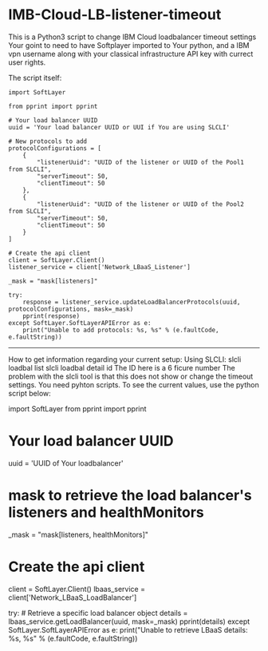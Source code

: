 # IMB-Cloud-LB-listener-timeout
This is a Python3 script to change IBM Cloud loadbalancer timeout settings
Your goint to need to have Softplayer imported to Your python, and a IBM vpn username along with your classical infrastructure API key with currect user rights.

The script itself:

    import SoftLayer
    
    from pprint import pprint

    # Your load balancer UUID
    uuid = 'Your load balancer UUID or UUI if You are using SLCLI'

    # New protocols to add
    protocolConfigurations = [
        {
            "listenerUuid": "UUID of the listener or UUID of the Pool1 from SLCLI",
            "serverTimeout": 50,
            "clientTimeout": 50
        },
        {
            "listenerUuid": "UUID of the listener or UUID of the Pool2 from SLCLI",
            "serverTimeout": 50,
            "clientTimeout": 50
        }
    ]

    # Create the api client
    client = SoftLayer.Client()
    listener_service = client['Network_LBaaS_Listener']

    _mask = "mask[listeners]"

    try:
        response = listener_service.updateLoadBalancerProtocols(uuid, protocolConfigurations, mask=_mask)
        pprint(response)
    except SoftLayer.SoftLayerAPIError as e:
        print("Unable to add protocols: %s, %s" % (e.faultCode, e.faultString))
---------------------------------------------------
How to get information regarding your current setup:
  Using SLCLI:
    slcli loadbal list
    slcli loadbal detail id
      The ID here is a 6 ficure number
   The problem with the slcli tool is that this does not show or change the timeout settings. You need pyhton scripts.
   To see the current values, use the python script below:
   
import SoftLayer
from pprint import pprint

# Your load balancer UUID
uuid = 'UUID of Your loadbalancer'
# mask to retrieve the load balancer's listeners and healthMonitors
_mask = "mask[listeners, healthMonitors]"

# Create the api client
client = SoftLayer.Client()
lbaas_service = client['Network_LBaaS_LoadBalancer']

try:
    # Retrieve a specific load balancer object
    details = lbaas_service.getLoadBalancer(uuid, mask=_mask)
    pprint(details)
except SoftLayer.SoftLayerAPIError as e:
    print("Unable to retrieve LBaaS details: %s, %s" % (e.faultCode, e.faultString))
